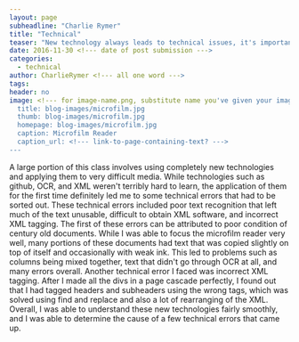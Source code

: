 ```yaml
---
layout: page
subheadline: "Charlie Rymer"
title: "Technical"
teaser: "New technology always leads to technical issues, it's important to know their causes."
date: 2016-11-30 <!--- date of post submission --->
categories:
  - technical
author: CharlieRymer <!--- all one word --->
tags:
header: no
image: <!--- for image-name.png, substitute name you've given your image file --->
  title: blog-images/microfilm.jpg
  thumb: blog-images/microfilm.jpg
  homepage: blog-images/microfilm.jpg
  caption: Microfilm Reader
  caption_url: <!--- link-to-page-containing-text? --->
---
```


A large portion of this class involves using completely new technologies and applying them to very difficult media.  While technologies such as github, OCR, and
XML weren't terribly hard to learn, the application of them for the first time definitely led me to some technical errors that had to be sorted out.  These technical errors
included poor text recognition that left much of the text unusable, difficult to obtain XML software, and incorrect XML tagging.  The first of these errors can be attributed
to poor condition of century old documents.  While I was able to focus the microfilm reader very well, many portions of these documents had text that was copied slightly on
top of itself and occasionally with weak ink.  This led to problems such as columns being mixed together, text that didn't go through OCR at all, and many errors overall.
Another technical error I faced was incorrect XML tagging.  After I made all the divs in a page cascade perfectly, I found out that I had tagged headers and subheaders using
the wrong tags, which was solved using find and replace and also a lot of rearranging of the XML.  Overall, I was able to understand these new technologies fairly smoothly,
and I was able to determine the cause of a few technical errors that came up.  
